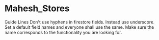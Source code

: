 # Mahesh_Stores

Guide Lines 
Don't use hyphens in firestore fields. Instead use underscore.
Set a default field names and everyone shall use the same.
Make sure the name corresponds to the functionality you are looking for.